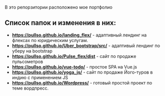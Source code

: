 В это репоpзитории расположено мое портфолио

## Список папок и изменения в них:

* **https://pullso.github.io/landing_flex/** - адаптивный лендинг на флексах по юридическим услугам.  
* **https://pullso.github.io/Uber_bootstrap/src/** - адаптивый лендинг по уберу на bootstrap
* **https://pullso.github.io/Pulse_flex/dist** - сайт по продаже пульсометров
* **https://pullso.github.io/vue-todo/** - простое SPA на Vue.js
* **https://pullso.github.io/yoga_js/** - сайт по продаже Його-туров в индию с применением JS
* **https://pullso.github.io/Wordpress/** - готовый простой проект по теме вордпресс.
